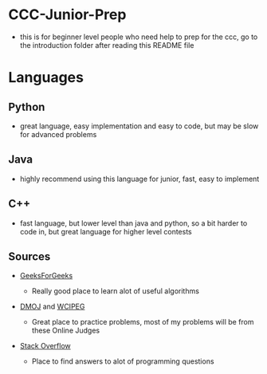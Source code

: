 # CCC-Junior-Prep
- this is for beginner level people who need help to prep for the ccc, go to the introduction folder after reading this README file

# Languages

## Python
- great language, easy implementation and easy to code, but may be slow for advanced problems

## Java
- highly recommend using this language for junior, fast, easy to implement

## C++
- fast language, but lower level than java and python, so a bit harder to code in, but great language for higher level contests

## Sources
- [GeeksForGeeks](https://www.geeksforgeeks.org/)
  - Really good place to learn alot of useful algorithms

- [DMOJ](https://dmoj.ca/) and [WCIPEG](https://wcipeg.com/main)
  - Great place to practice problems, most of my problems will be from these Online Judges

- [Stack Overflow](https://stackoverflow.com/)
  -  Place to find answers to alot of programming questions



